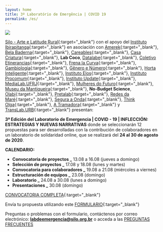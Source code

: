 ```yaml
---
layout: home
title: 3º Laboratório de Emergência | COVID 19
permalink: /es/
---
```


![](/3ed/media/images/covers/chamada_projetos_es.png)

[Silo - Arte e Latitude Rural](https://silo.org.br/){:target="_blank"} con el apoyo del [Instituto Ibirapitanga](https://www.ibirapitanga.org.br/){:target="_blank"} en asociación con [Amerek](https://twitter.com/amerek_ufmg){:target="_blank"}, [Bela Baderna](http://belabaderna.com.br/){:target="_blank"}, [Careables](https://www.careables.org/){:target="_blank"}, [Casa Criatura](https://www.instagram.com/casacriatura/){:target="_blank"}, **Lab Coco**, [Datalabe](https://datalabe.org/){:target="_blank"}, [Coletivo Etinerancias](https://www.instagram.com/etinerancias){:target="_blank"}, [Frena la Curva](https://frenalacurva.net/){:target="_blank"}, [Gambiologia](http://www.gambiologia.net/blog/){:target="_blank"}, [Gênero e Número](http://www.generonumero.media/){:target="_blank"},
[Horta Inteligente](https://hortainteligente.wixsite.com/hortainteligente){:target="_blank"}, [Instituto Elos](https://institutoelos.org/){:target="_blank"}, [Instituto Procomum](https://www.procomum.org/){:target="_blank"}, [Instituto Update](https://www.institutoupdate.org.br/){:target="_blank"}, [MediaLab.UFRJ](href="http://medialabufrj.net/"){:target="_blank"}, [Mulheres do Futuro](https://www.instagram.com/mulheresdofuturopa/){:target="_blank"}, [Museu da Mantiqueira](https://museudamantiqueira.com.br/){:target="_blank"}, **No-Budget Science**, [Olabi](https://www.olabi.org.br){:target="_blank"}, [Pretalab](https://www.pretalab.com/){:target="_blank"}, [Redes da Maré](http://www.redesdamare.org.br/){:target="_blank"}, [Segura a Onda](https://seguraaonda.com.br/){:target="_blank"}, [Think Olga](https://www.thinkolga.com/){:target="_blank"}, [A Tramadora](https://www.tramadora.net/){:target="_blank"} y [TransLab.URB](https://translaburb.cc/){:target="_blank"}  presentan:


**3ª Edición del Laboratorio de Emergencia \| COVID - 19 \| INFLECCIÓN: ESTRATEGIAS Y NUEVAS NARRATIVAS** donde se seleccionarán 12 propuestas para ser desarrolladas con la contribución de colaboradores en un laboratorio de solidaridad online, que se realizará del **24 al 30 de agosto de 2020**.

**CALENDARIO:**
  
* **Convocatoria de proyectos       _** 13.08 a 16.08 (jueves a domingo)
* **Selección de proyectos          _** 17.08 y 18.08 (lunes y martes)
* **Convocatoria para colaboradores _** 19.08 a 21.08 (miércoles a viernes)
* **Estructuración de equipos       _** 23.08 (domingo)
* **Laboratorio                     _** 24.08 a 30.08 (lunes a domingo)
* **Presentaciones                  _** 30.08 (domingo)



[CONVOCATORIA COMPLETA](/3ed/media/docs/ES_PROYECTOS_LAB_DE_EMERGENCIA.pdf){:target="_blank"} 


Envía tu propuesta utilizando este [FORMULARIO](https://forms.gle/NmCLFYLnXm6L97ER9){:target="_blank"}
  
  
Preguntas o problemas con el formulario, contáctenos por correo electrónico:  **labdeemergencia@silo.org.br** 
o acceda a las [PREGUNTAS FRECUENTES](/3ed/pt/dicas/perguntas-frequentes)
